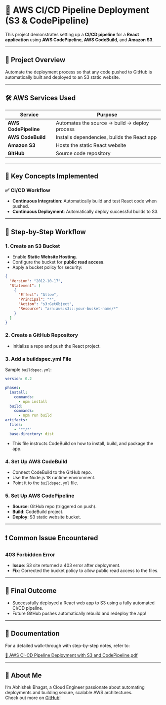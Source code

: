 # 🚀 AWS CI/CD Pipeline Deployment (S3 & CodePipeline)

This project demonstrates setting up a **CI/CD pipeline** for a **React application** using **AWS CodePipeline**, **AWS CodeBuild**, and **Amazon S3**.

---

## 📌 Project Overview

Automate the deployment process so that any code pushed to GitHub is automatically built and deployed to an S3 static website.

---

## 🛠️ AWS Services Used

| Service             | Purpose                                                   |
|---------------------|-----------------------------------------------------------|
| **AWS CodePipeline** | Automates the source → build → deploy process             |
| **AWS CodeBuild**   | Installs dependencies, builds the React app                |
| **Amazon S3**       | Hosts the static React website                             |
| **GitHub**          | Source code repository                                     |

---

## 🧩 Key Concepts Implemented

### ✅ CI/CD Workflow

- **Continuous Integration**: Automatically build and test React code when pushed.
- **Continuous Deployment**: Automatically deploy successful builds to S3.

---

## 🚀 Step-by-Step Workflow

### 1. Create an S3 Bucket
- Enable **Static Website Hosting**.
- Configure the bucket for **public read access**.
- Apply a bucket policy for security:

```json
{
  "Version": "2012-10-17",
  "Statement": [
    {
      "Effect": "Allow",
      "Principal": "*",
      "Action": "s3:GetObject",
      "Resource": "arn:aws:s3:::your-bucket-name/*"
    }
  ]
}
```

### 2. Create a GitHub Repository
- Initialize a repo and push the React project.

### 3. Add a buildspec.yml File

Sample `buildspec.yml`:

```yaml
version: 0.2

phases:
  install:
    commands:
      - npm install
  build:
    commands:
      - npm run build
artifacts:
  files:
    - '**/*'
  base-directory: dist
```

- This file instructs CodeBuild on how to install, build, and package the app.

### 4. Set Up AWS CodeBuild
- Connect CodeBuild to the GitHub repo.
- Use the Node.js 18 runtime environment.
- Point it to the `buildspec.yml` file.

### 5. Set Up AWS CodePipeline
- **Source**: GitHub repo (triggered on push).
- **Build**: CodeBuild project.
- **Deploy**: S3 static website bucket.

---

## ❗ Common Issue Encountered

### 403 Forbidden Error
- **Issue**: S3 site returned a 403 error after deployment.
- **Fix**: Corrected the bucket policy to allow public read access to the files.

---

## 🎯 Final Outcome

- Successfully deployed a React web app to S3 using a fully automated CI/CD pipeline.
- Future GitHub pushes automatically rebuild and redeploy the app!

---

## 📎 Documentation

For a detailed walk-through with step-by-step notes, refer to:

[📄 AWS CI-CD Pipeline Deployment with S3 and CodePipeline.pdf](./AWS%20CI-CD%20Pipeline%20Deployment%20with%20S3%20and%20CodePipeline.pdf)

---

## 👤 About Me

I’m Abhishek Bhagat, a Cloud Engineer passionate about automating deployments and building secure, scalable AWS architectures.  
Check out more on [GitHub](https://github.com/abhishekbhagat98)!